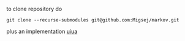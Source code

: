 to clone repository do

```
git clone --recurse-submodules git@github.com:Migsej/markov.git
```

plus an implementation [uiua](https://uiua.org )
